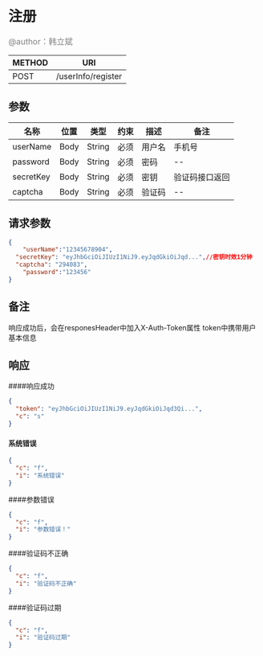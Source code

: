# 注册
<font color="gray" size="3">@author：韩立斌</font>

|METHOD|URI|
|--|--|
|POST|/userInfo/register|

## 参数

|名称|位置|类型|约束|描述|备注|
|--|--|--|--|--|--|
|userName|Body|String|必须|用户名|手机号|
|password|Body|String|必须|密码|--| 
|secretKey|Body|String|必须|密钥|验证码接口返回|
|captcha|Body|String|必须|验证码|--|

## 请求参数
```json
{
	"userName":"12345678904",
  "secretKey": "eyJhbGciOiJIUzI1NiJ9.eyJqdGkiOiJqd...",//密钥时效1分钟
  "captcha": "294083",
	"password":"123456"
}
```
## 备注

响应成功后，会在responesHeader中加入X-Auth-Token属性
token中携带用户基本信息

## 响应
####响应成功
```json
{
  "token": "eyJhbGciOiJIUzI1NiJ9.eyJqdGkiOiJqd3Qi...",
  "c": "s"
}
```

#### 系统错误
```json
{
  "c": "f",
  "i": "系统错误"
}
```

####参数错误
```json
{
  "c": "f",
  "i": "参数错误！"
}
```


####验证码不正确
```json
{
  "c": "f",
  "i": "验证码不正确"
}
```
####验证码过期
```json
{
  "c": "f",
  "i": "验证码过期"
}
```
